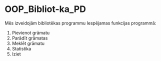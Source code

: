 # OOP_Bibliot-ka_PD
Mēs izveidojām bibliotēkas programmu
Iespējamas funkcijas programmā:
1. Pievienot grāmatu
2. Parādīt grāmatas
3. Meklēt grāmatu
4. Statistika
0. Iziet
